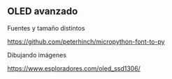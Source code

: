 ## OLED avanzado

Fuentes y tamaño distintos

https://github.com/peterhinch/micropython-font-to-py


Dibujando imágenes

https://www.esploradores.com/oled_ssd1306/
